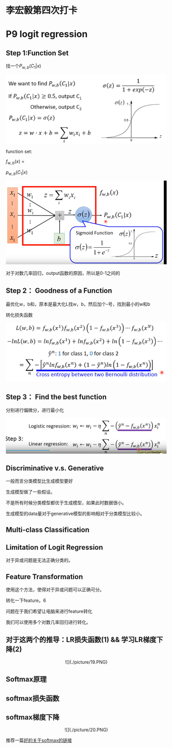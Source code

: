 # 李宏毅第四次打卡
# P9 logit regression

## Step 1:Function Set

找一个$P_{w,b}(C_1|x)$

![](./picture/15.PNG)

function set:

$f_{w,b}(x)$ = 

$p_{w,b}(C_1|x)$

![](./picture/16.PNG)

对于对数几率回归，output函数的原因，所以是0-1之间的

## Step 2： Goodness of a Function

最优化w，b和，原本是最大化L找w，b，然后加个-号，找到最小的w和b


转化损失函数


![](./picture/17.PNG)


## Step 3： Find the best function

分别进行偏微分，进行最小化


![](./picture/18.PNG)

## Discriminative v.s. Generative


一般而言分类模型比生成模型要好

生成模型做了一些假设。

不是所有时候分类模型都优于生成模型，如果此时数据很小。

生成模型的data量对于generative模型的影响相对于分类模型比较小。


## Multi-class Classification

## Limitation of Logit Regression

对于异或问题是无法正确分类的。

## Feature Transformation
使用这个方法，使得对于异或问题可以正确可分。

转化一下feature。6

问题在于我们希望让电脑来进行feature转化

我们可以使用多个对数几率回归进行转化。


## 对于这两个的推导：LR损失函数(1) && 学习LR梯度下降(2)

<center>![](./picture/19.PNG)</center>

## Softmax原理
## softmax损失函数
## softmax梯度下降

<center>![](./picture/20.PNG)</center>

推荐一篇[好的关于softmax的链接](https://blog.csdn.net/ITleaks/article/details/80337855)
